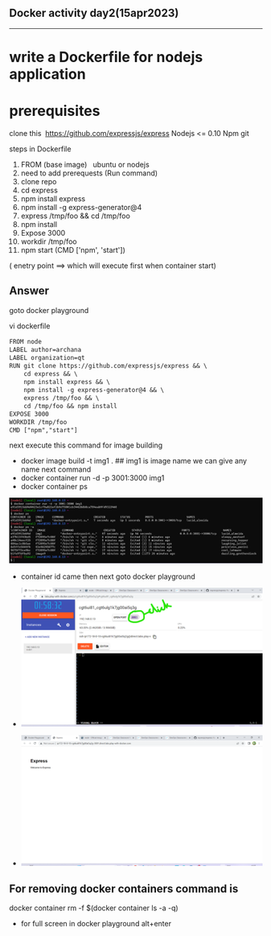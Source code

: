 ## Docker activity day2(15apr2023)
-------------------------

# write a Dockerfile for nodejs application

# prerequisites

clone this  https://github.com/expressjs/express
Nodejs <= 0.10
Npm
git

steps in Dockerfile
1. FROM (base image)   ubuntu or nodejs  
2. need to add prerequests (Run command)
3. clone repo
4. cd express
5. npm install express
6. npm install -g express-generator@4
7. express /tmp/foo && cd /tmp/foo
8. npm install
9. Expose 3000
10. workdir /tmp/foo
11. npm start (CMD ['npm', 'start'])

( enetry point ==> which will execute first when container start)

## Answer
goto docker playground

vi dockerfile 
```
FROM node
LABEL author=archana
LABEL organization=qt
RUN git clone https://github.com/expressjs/express && \
    cd express && \
    npm install express && \
    npm install -g express-generator@4 && \
    express /tmp/foo && \
    cd /tmp/foo && npm install
EXPOSE 3000
WORKDIR /tmp/foo
CMD ["npm","start"]

```
next execute this command for image building
* docker image build -t img1 .   ## img1 is image name we can give any name
  next command 
* docker container run -d -p 3001:3000 img1
* docker container ps

 ![Preview](./images/img1.png)   
* container id came then next goto docker playground
  
* ![Preview](./images/img2.png) 
  
* ![Preview](./images/img3.png) 

## For removing docker containers command is 

docker container rm -f $(docker container ls -a -q)

* for full screen in docker playground alt+enter


